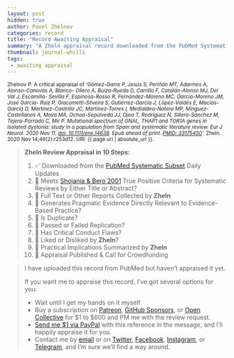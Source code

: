 ```yaml
---
layout: post
hidden: true
author: Pavel Zhelnov
categories: record
title: "Record Awaiting Appraisal"
summary: "A Zheln appraisal record downloaded from the PubMed Systematic Subset daily updates."
thumbnail: journal-whills
tags:
 - awaiting appraisal
---
```


<small id="citation">Zhelnov P. A critical appraisal of _‘Gómez-Garre P, Jesús S, Periñán MT, Adarmes A, Alonso-Canovas A, Blanco- Ollero A, Buiza-Rueda D, Carrillo F, Catalán-Alonso MJ, Del Val J, Escamilla- Sevilla F, Espinosa-Rosso R, Fernández-Moreno MC, García-Moreno JM, José García- Ruiz P, Giacometti-Silveira S, Gutiérrez-García J, López-Valdés E, Macías-García D, Martínez-Castrillo JC, Martínez-Torres I, Medialdea-Natera MP, Mínguez- Castellanos A, Moya MÁ, Ochoa-Sepulveda JJ, Ojea T, Rodríguez N, Sillero-Sánchez M, Tejera-Parrado C, Mir P. Mutational spectrum of GNAL, THAP1 and TOR1A genes in isolated dystonia: study in a population from Spain and systematic literature review. Eur J Neurol. 2020 Nov 11. [doi: 10.1111/ene.14638](https://doi.org/10.1111/ene.14638). Epub ahead of print. [PMID: 33175450](https://pubmed.gov/33175450)’._ Zheln. 2020 Nov 14;46(2):r253d12. URI: {{ page.url | absolute_url }}.</small>

> **Zheln Review Appraisal in 10 Steps:**
>
> 1. ✅ Downloaded from the [PubMed Systematic Subset](https://github.com/p1m-ortho/qs-global-ortho-search-queries/blob/global-sr-query/README.md) Daily Updates
> 2. 🔄 Meets [Shojania & Bero 2001](https://www.researchgate.net/publication/11820967_Taking_Advantage_of_the_Explosion_of_Systematic_Reviews_An_Efficient_MEDLINE_Search_Strategy) True Positive Criteria for Systematic Reviews by Either Title or Abstract?
> 3. 🔄 Full Text or Other Reports Collected by **Zheln**
> 4. 🔄 Generates Pragmatic Evidence Directly Relevant to Evidence-Based Practice?
> 5. 🔄 Is Duplicate?
> 6. 🔄 Passed or Failed Replication?
> 7. 🔄 Has Critical Conduct Flaws?
> 8. 🔄 Liked or Disliked by **Zheln**?
> 9. 🔄 Practical Implications Summarized by **Zheln**
> 10. 🔄 Appraisal Published & Call for Crowdfunding

> I have uploaded this record from PubMed but haven’t appraised it yet.
>
> If you want me to appraise this record, I’ve got several options for you:
> * Wait until I get my hands on it myself.
> * Buy a subscription on [Patreon](https://patreon.com/zheln), [GitHub Sponsors](https://github.com/sponsors/drzhelnov), or [Open Collective](https://opencollective.com/zheln) for $1 to $600 and PM me with the review request.
> * [Send me $1 via PayPal](https://paypal.me/pjelnov) with this reference in the message, and I’ll happily appraise it for you.
> * Contact me by [email](mailto:pavel@zheln.com) or on [Twitter](https://twitter.com/drzhelnov), [Facebook](https://facebook.com/drzhelnov), [Instagram](https://instagram.com/igzheln), or [Telegram](https://t.me/drzhelnov), and I’m sure we’ll find a way around.
